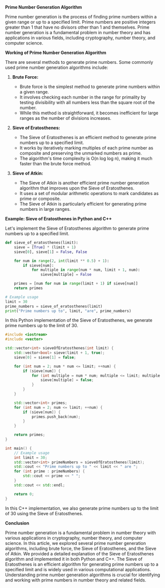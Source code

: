 **Prime Number Generation Algorithm**

Prime number generation is the process of finding prime numbers within a given range or up to a specified limit. Prime numbers are positive integers greater than 1 that have no divisors other than 1 and themselves. Prime number generation is a fundamental problem in number theory and has applications in various fields, including cryptography, number theory, and computer science.

**Working of Prime Number Generation Algorithm**

There are several methods to generate prime numbers. Some commonly used prime number generation algorithms include:

1. **Brute Force:**
   - Brute force is the simplest method to generate prime numbers within a given range.
   - It involves checking each number in the range for primality by testing divisibility with all numbers less than the square root of the number.
   - While this method is straightforward, it becomes inefficient for large ranges as the number of divisions increases.

2. **Sieve of Eratosthenes:**
   - The Sieve of Eratosthenes is an efficient method to generate prime numbers up to a specified limit.
   - It works by iteratively marking multiples of each prime number as composite and preserving the unmarked numbers as prime.
   - The algorithm's time complexity is O(n log log n), making it much faster than the brute force method.

3. **Sieve of Atkin:**
   - The Sieve of Atkin is another efficient prime number generation algorithm that improves upon the Sieve of Eratosthenes.
   - It uses a set of modular arithmetic operations to mark candidates as prime or composite.
   - The Sieve of Atkin is particularly efficient for generating prime numbers in large ranges.

**Example: Sieve of Eratosthenes in Python and C++**

Let's implement the Sieve of Eratosthenes algorithm to generate prime numbers up to a specified limit.

```python
def sieve_of_eratosthenes(limit):
    sieve = [True] * (limit + 1)
    sieve[0], sieve[1] = False, False

    for num in range(2, int(limit ** 0.5) + 1):
        if sieve[num]:
            for multiple in range(num * num, limit + 1, num):
                sieve[multiple] = False

    primes = [num for num in range(limit + 1) if sieve[num]]
    return primes

# Example usage
limit = 30
prime_numbers = sieve_of_eratosthenes(limit)
print("Prime numbers up to", limit, "are", prime_numbers)
```

In this Python implementation of the Sieve of Eratosthenes, we generate prime numbers up to the limit of 30.

```cpp
#include <iostream>
#include <vector>

std::vector<int> sieveOfEratosthenes(int limit) {
    std::vector<bool> sieve(limit + 1, true);
    sieve[0] = sieve[1] = false;

    for (int num = 2; num * num <= limit; ++num) {
        if (sieve[num]) {
            for (int multiple = num * num; multiple <= limit; multiple += num) {
                sieve[multiple] = false;
            }
        }
    }

    std::vector<int> primes;
    for (int num = 2; num <= limit; ++num) {
        if (sieve[num]) {
            primes.push_back(num);
        }
    }

    return primes;
}

int main() {
    // Example usage
    int limit = 30;
    std::vector<int> primeNumbers = sieveOfEratosthenes(limit);
    std::cout << "Prime numbers up to " << limit << " are ";
    for (int prime : primeNumbers) {
        std::cout << prime << " ";
    }
    std::cout << std::endl;

    return 0;
}
```

In this C++ implementation, we also generate prime numbers up to the limit of 30 using the Sieve of Eratosthenes.

**Conclusion**

Prime number generation is a fundamental problem in number theory with various applications in cryptography, number theory, and computer science. In this article, we explored several prime number generation algorithms, including brute force, the Sieve of Eratosthenes, and the Sieve of Atkin. We provided a detailed explanation of the Sieve of Eratosthenes algorithm and implemented it in both Python and C++. The Sieve of Eratosthenes is an efficient algorithm for generating prime numbers up to a specified limit and is widely used in various computational applications. Understanding prime number generation algorithms is crucial for identifying and working with prime numbers in number theory and related fields.

